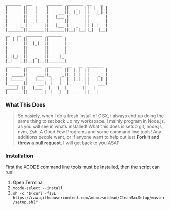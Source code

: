 ```
_______  ___      _______  _______  __    _
|       ||   |    |       ||   _   ||  |  | |
|       ||   |    |    ___||  |_|  ||   |_| |
|       ||   |    |   |___ |       ||       |
|      _||   |___ |    ___||       ||  _    |
|     |_ |       ||   |___ |   _   || | |   |
|_______||_______||_______||__| |__||_|  |__|
__   __  _______  _______                   
|  |_|  ||   _   ||       |                  
|       ||  |_|  ||       |                  
|       ||       ||       |                  
|       ||       ||      _|                  
| ||_|| ||   _   ||     |_                   
|_|   |_||__| |__||_______|                  
_______  _______  _______  __   __  _______
|       ||       ||       ||  | |  ||       |
|  _____||    ___||_     _||  | |  ||    _  |
| |_____ |   |___   |   |  |  |_|  ||   |_| |
|_____  ||    ___|  |   |  |       ||    ___|
_____| ||   |___   |   |  |       ||   |    
|_______||_______|  |___|  |_______||___|    
```

### What This Does
> So basicly, when I do a fresh install of OSX, I always end up doing the same thing to set back up my workspace. I mainly program in Node.js, as you will see in whats installed! What this does is setup git, node.js, nvm, Zsh, A Good Few Programs and some command line tools! Any additions people want, or if anyone want to help out just __Fork it and throw a pull request__, I will get back to you ASAP


### Installation
First the XCODE command line tools must be installed, then the script can run!

1. Open Terminal
2. `xcode-select --install`
3. `sh -c "$(curl -fsSL https://raw.githubusercontent.com/adamisntdead/CleanMacSetup/master/setup.sh)"`
